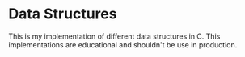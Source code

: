 # Data Structures
This is my implementation of different data structures in C. This implementations are educational and shouldn't be use in production.

